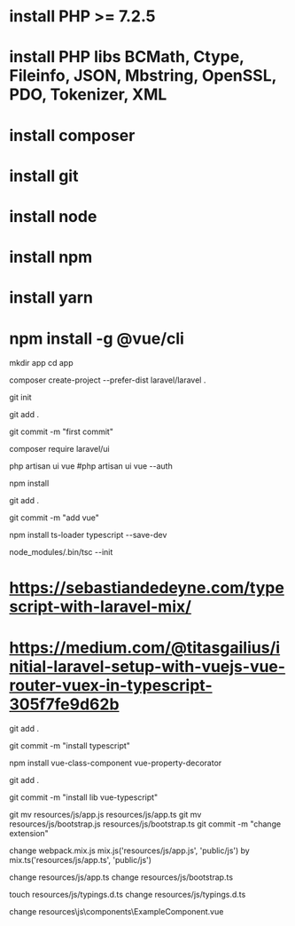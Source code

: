 
# install PHP >= 7.2.5
# install PHP libs BCMath, Ctype, Fileinfo, JSON, Mbstring, OpenSSL, PDO, Tokenizer, XML
# install composer
# install git
# install node
# install npm
# install yarn
# npm install -g @vue/cli


mkdir app
cd app

composer create-project --prefer-dist laravel/laravel .

git init

git add .

git commit -m "first commit"

composer require laravel/ui

php artisan ui vue
#php artisan ui vue --auth

npm install

git add .

git commit -m "add vue"

npm install ts-loader typescript --save-dev

node_modules/.bin/tsc --init

# https://sebastiandedeyne.com/typescript-with-laravel-mix/
# https://medium.com/@titasgailius/initial-laravel-setup-with-vuejs-vue-router-vuex-in-typescript-305f7fe9d62b

git add .

git commit -m "install typescript"

npm install vue-class-component vue-property-decorator

git add .

git commit -m "install lib vue-typescript"

git mv resources/js/app.js resources/js/app.ts
git mv resources/js/bootstrap.js resources/js/bootstrap.ts
git commit -m "change extension"

change webpack.mix.js
    mix.js('resources/js/app.js', 'public/js')
        by
            mix.ts('resources/js/app.ts', 'public/js')

change resources/js/app.ts
change resources/js/bootstrap.ts

touch resources/js/typings.d.ts
change resources/js/typings.d.ts

change resources\js\components\ExampleComponent.vue
    <script lang="ts">
        import Vue from "vue"
        import Component from "vue-class-component"

        @Component
        export default class ExampleComponent extends Vue {
            //
        }
    </script>
